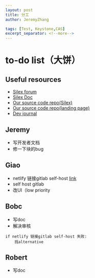 ```yaml
---
layout: post
title: 分工
author: JeremyZhang

tags: [Test, Keystone,CAS]
excerpt_separator: <!--more-->
---
```

# to-do list（大饼）

## Useful resources
- [Silex forum](https://community.silex.me/)
- [Silex Doc](https://docs.silex.me/en/home)
- [Our source code repo(Silex)](https://github.com/JeremyZXi/KeyCAS_re)
- [Our source code repo(landing page)](https://github.com/JeremyZXi/CASLandingPage)
- [Dev journal](https://jeremyzxi.github.io/KeyArchive/)

## Jeremy
- 写开发者文档
- 修一下块的bug

## Giao
- netlify 链接gitlab self-host [link](https://docs.netlify.com/git/self-hosted-git/?self-hosted-git-providers=github)
- self host gitlab
- 改UI（low priority
## Bobc
- 写doc
- 解决审核
```
if netlify 链接gitlab self-host 失败:
    找alternative
```

## Robert
- 写doc

